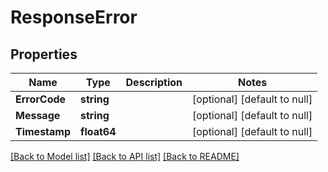 # ResponseError

## Properties
Name | Type | Description | Notes
------------ | ------------- | ------------- | -------------
**ErrorCode** | **string** |  | [optional] [default to null]
**Message** | **string** |  | [optional] [default to null]
**Timestamp** | **float64** |  | [optional] [default to null]

[[Back to Model list]](../README.md#documentation-for-models) [[Back to API list]](../README.md#documentation-for-api-endpoints) [[Back to README]](../README.md)

